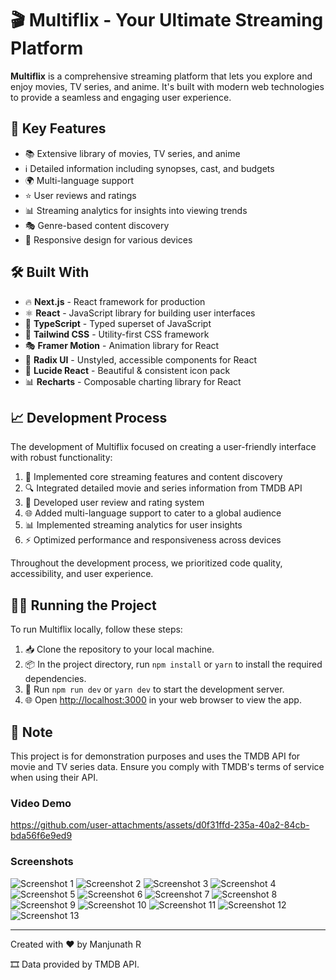 
# 🎬 Multiflix - Your Ultimate Streaming Platform

**Multiflix** is a comprehensive streaming platform that lets you explore and enjoy movies, TV series, and anime. It's built with modern web technologies to provide a seamless and engaging user experience.

## 🚀 Key Features

* 📚 Extensive library of movies, TV series, and anime
* ℹ️ Detailed information including synopses, cast, and budgets
* 🌍 Multi-language support
* ⭐ User reviews and ratings
* 📊 Streaming analytics for insights into viewing trends
* 🎭 Genre-based content discovery
* 📱 Responsive design for various devices

## 🛠️ Built With

* 🔥 **Next.js** - React framework for production
* ⚛️ **React** - JavaScript library for building user interfaces
* 🦾 **TypeScript** - Typed superset of JavaScript
* 🎨 **Tailwind CSS** - Utility-first CSS framework
* 🎭 **Framer Motion** - Animation library for React
* 🧩 **Radix UI** - Unstyled, accessible components for React
* 🎨 **Lucide React** - Beautiful & consistent icon pack
* 📊 **Recharts** - Composable charting library for React

## 📈 Development Process

The development of Multiflix focused on creating a user-friendly interface with robust functionality:

1. 🎥 Implemented core streaming features and content discovery
2. 🔍 Integrated detailed movie and series information from TMDB API
3. 💬 Developed user review and rating system
4. 🌐 Added multi-language support to cater to a global audience
5. 📊 Implemented streaming analytics for user insights
6. ⚡ Optimized performance and responsiveness across devices

Throughout the development process, we prioritized code quality, accessibility, and user experience.

## 🏃‍♂️ Running the Project

To run Multiflix locally, follow these steps:

1. 📥 Clone the repository to your local machine.
2. 📦 In the project directory, run `npm install` or `yarn` to install the required dependencies.
3. 🚀 Run `npm run dev` or `yarn dev` to start the development server.
4. 🌐 Open [http://localhost:3000](http://localhost:3000) in your web browser to view the app.

## 📝 Note

This project is for demonstration purposes and uses the TMDB API for movie and TV series data. Ensure you comply with TMDB's terms of service when using their API.

### Video Demo

https://github.com/user-attachments/assets/d0f31ffd-235a-40a2-84cb-bda56f6e9ed9

### Screenshots

![Screenshot 1](https://github.com/user-attachments/assets/3da4574d-6eb4-4a5b-a928-187f7ce3eead)
![Screenshot 2](https://github.com/user-attachments/assets/eb7525b3-0a23-4b36-84e3-288596eab664)
![Screenshot 3](https://github.com/user-attachments/assets/e0d0d75f-9fe5-4839-887d-141a6acf7896)
![Screenshot 4](https://github.com/user-attachments/assets/71cb5cdc-c55b-4039-a1bc-284ee47f460a)
![Screenshot 5](https://github.com/user-attachments/assets/4640f79b-f93f-4857-8108-c0f8c1fe4678)
![Screenshot 6](https://github.com/user-attachments/assets/d05b377c-db91-408e-b2f1-5c873fe5b1bd)
![Screenshot 7](https://github.com/user-attachments/assets/ba4163a1-be90-4ece-8c5f-912f8708eb07)
![Screenshot 8](https://github.com/user-attachments/assets/1cf4cbeb-f28c-4af7-9788-8dfb9b4a3193)
![Screenshot 9](https://github.com/user-attachments/assets/993b2012-47c4-4e73-9ade-b30cde67e7a1)
![Screenshot 10](https://github.com/user-attachments/assets/4a8145b4-049d-4d7d-8b1c-1ee198b2974e)
![Screenshot 11](https://github.com/user-attachments/assets/7c9c602e-b858-4baf-907a-b63e862e4843)
![Screenshot 12](https://github.com/user-attachments/assets/5e8c5e8b-1938-4e44-b3c7-e6beb73ab1fe)
![Screenshot 13](https://github.com/user-attachments/assets/42d45852-136d-4a06-bb50-e47c73311738)

---

Created with ❤️ by Manjunath R

🎞️ Data provided by TMDB API.
